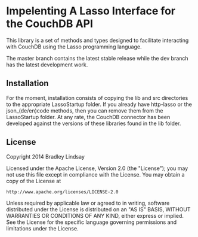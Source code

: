 # Impelenting A Lasso Interface for the CouchDB API

This library is a set of methods and types designed to facilitate interacting
with CouchDB using the Lasso programming language.

The master branch contains the latest stable release while the dev branch has
the latest development work.


## Installation

For the moment, installation consists of copying the lib and src directories to
the appropriate LassoStartup folder. If you already have http-lasso or the
json_(de/en)code methods, then you can remove them from the LassoStartup folder.
At any rate, the CouchDB connector has been developed against the versions of
these libraries found in the lib folder.


## License

Copyright 2014 Bradley Lindsay

Licensed under the Apache License, Version 2.0 (the "License");
you may not use this file except in compliance with the License.
You may obtain a copy of the License at

    http://www.apache.org/licenses/LICENSE-2.0

Unless required by applicable law or agreed to in writing, software
distributed under the License is distributed on an "AS IS" BASIS,
WITHOUT WARRANTIES OR CONDITIONS OF ANY KIND, either express or implied.
See the License for the specific language governing permissions and
limitations under the License.